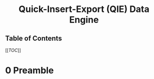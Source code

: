 <!-- markdownlint-disable MD033 -->
<!-- markdownlint-disable MD041 -->

<style>
p {
    text-align: justify;
    text-justify: inter-word;
}
</style>

<center>
<h1>Quick-Insert-Export (QIE) Data Engine</h1>
</center>

<h2>Table of Contents</h2>

[[_TOC_]]

# 0 Preamble

